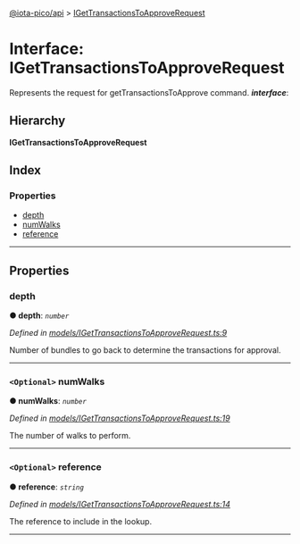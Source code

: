 [@iota-pico/api](../README.md) > [IGetTransactionsToApproveRequest](../interfaces/igettransactionstoapproverequest.md)

# Interface: IGetTransactionsToApproveRequest

Represents the request for getTransactionsToApprove command.
*__interface__*: 

## Hierarchy

**IGetTransactionsToApproveRequest**

## Index

### Properties

* [depth](igettransactionstoapproverequest.md#depth)
* [numWalks](igettransactionstoapproverequest.md#numwalks)
* [reference](igettransactionstoapproverequest.md#reference)

---

## Properties

<a id="depth"></a>

###  depth

**●  depth**:  *`number`* 

*Defined in [models/IGetTransactionsToApproveRequest.ts:9](https://github.com/iota-pico/api/blob/98be397/src/models/IGetTransactionsToApproveRequest.ts#L9)*

Number of bundles to go back to determine the transactions for approval.

___

<a id="numwalks"></a>

### `<Optional>` numWalks

**●  numWalks**:  *`number`* 

*Defined in [models/IGetTransactionsToApproveRequest.ts:19](https://github.com/iota-pico/api/blob/98be397/src/models/IGetTransactionsToApproveRequest.ts#L19)*

The number of walks to perform.

___

<a id="reference"></a>

### `<Optional>` reference

**●  reference**:  *`string`* 

*Defined in [models/IGetTransactionsToApproveRequest.ts:14](https://github.com/iota-pico/api/blob/98be397/src/models/IGetTransactionsToApproveRequest.ts#L14)*

The reference to include in the lookup.

___

